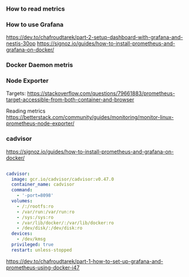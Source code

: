 ### How to read metrics

### How to use Grafana

https://dev.to/chafroudtarek/part-2-setup-dashboard-with-grafana-and-nestjs-30op
https://signoz.io/guides/how-to-install-prometheus-and-grafana-on-docker/

### Docker Daemon metris

### Node Exporter

Targets:
https://stackoverflow.com/questions/79661883/prometheus-target-accessible-from-both-container-and-browser

Reading metrics
https://betterstack.com/community/guides/monitoring/monitor-linux-prometheus-node-exporter/

### cadvisor

https://signoz.io/guides/how-to-install-prometheus-and-grafana-on-docker/

```yaml

cadvisor:
  image: gcr.io/cadvisor/cadvisor:v0.47.0
  container_name: cadvisor
  command:
    - '-port=8098'
  volumes:
    - /:/rootfs:ro
    - /var/run:/var/run:ro
    - /sys:/sys:ro
    - /var/lib/docker/:/var/lib/docker:ro
    - /dev/disk/:/dev/disk:ro
  devices:
    - /dev/kmsg
  privileged: true
  restart: unless-stopped
```

https://dev.to/chafroudtarek/part-1-how-to-set-up-grafana-and-prometheus-using-docker-i47